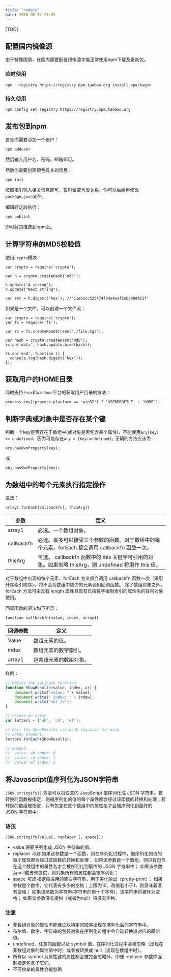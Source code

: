 ```yaml
---
title: "nodejs"
date: 2016-06-12 21:00
---
```

[TOC]

## 配置国内镜像源

由于特殊国情，在国内需要配置镜像源才能正常使用npm下载及更新包。

### 临时使用

```
npm --registry https://registry.npm.taobao.org install <package>
```

### 持久使用

```
npm config set registry https://registry.npm.taobao.org
```

## 发布包到npm

首先你需要添加一个账户：

```
npm adduser
```

然后输入用户名，密码，邮箱即可。

然后你需要创建跟包有关的信息：

```
npm init
```

按照指引输入相关信息即可，暂时留空也没关系，你可以后续再修改`package.json`文件。

编辑好之后执行：

```
npm publish
```

即可将包推送到npm上。

## 计算字符串的MD5校验值

使用`crypto`模块：

```nodejs
var crypto = require('crypto');

var h = crypto.createHash('md5');

h.update("A string");
h.update("Next string");

var ret = h.digest('hex'); //'11eb1cc525474f34a4eaf2ebc90d421f'
```

如果是一个文件，可以创建一个文件流：

```nodejs
var crypto = require('crypto');
var fs = require('fs');

var rs = fs.createReadStream('./file.tgz');

var hash = crypto.createHash('md5');
rs.on('data', hash.update.bind(hash));

rs.on('end', function () {
  console.log(hash.digest('hex'));
});
```

## 获取用户的HOME目录

同时支持`*nix`和`windows`平台的获取用户目录的方法：

```nodejs
process.env[(process.platform == 'win32') ? 'USERPROFILE' : 'HOME'];
```

## 判断字典或对象中是否存在某个键

判断一个key是否存在于数组中(或对象是否包含某个属性)，不能使用`ary[key] == undefined`，因为可能存在`ary = {key:undefined};`
正确的方法应该为：

```nodejs
ary.hasOwnProperty(key);
```

或

```nodejs
obj.hasOwnProperty(key);
```

## 为数组中的每个元素执行指定操作

语法：
```nodejs
array1.forEach(callbackfn[, thisArg])
```

|参数|定义|
|-|-|
|array1|必选。一个数组对象。|
|callbackfn|必选。最多可以接受三个参数的函数。对于数组中的每个元素，forEach 都会调用 callbackfn 函数一次。|
|thisArg|可选。 callbackfn 函数中的 this 关键字可引用的对象。如果省略 thisArg，则 undefined 将用作 this 值。|

对于数组中出现的每个元素，forEach 方法都会调用 callbackfn 函数一次（采用升序索引顺序）。将不会为数组中缺少的元素调用回调函数。
除了数组对象之外，forEach 方法可由具有 length 属性且具有已按数字编制索引的属性名的任何对象使用。

回调函数的语法如下所示：

```nodejs
function callbackfn(value, index, array1)
```
|回调参数|定义|
|-|-|
|Value|数组元素的值。|
|index|数组元素的数字索引。|
|array1|包含该元素的数组对象。|

样例：

```javascript
// Define the callback function.
function ShowResults(value, index, ar) {
    document.write("value: " + value);
    document.write(" index: " + index);
    document.write("<br />");
}

// Create an array.
var letters = ['ab', 'cd', 'ef'];

// Call the ShowResults callback function for each
// array element.
letters.forEach(ShowResults);

// Output:
//  value: ab index: 0
//  value: cd index: 1
//  value: ef index: 2
```

## 将Javascript值序列化为JSON字符串

`JSON.stringify()` 方法可以将任意的 JavaScript 值序列化成 JSON 字符串。若转换的函数被指定，则被序列化的值的每个属性都会经过该函数的转换和处理；若转换的数组被指定，只有包含在这个数组中的属性名才会被序列化到最终的 JSON 字符串中。

### 语法

```
JSON.stringify(value[, replacer [, space]])
```

- value  将要序列化成 JSON 字符串的值。
- replacer *可选*
如果该参数是一个函数，则在序列化过程中，被序列化的值的每个属性都会经过该函数的转换和处理；
如果该参数是一个数组，则只有包含在这个数组中的属性名才会被序列化到最终的 JSON 字符串中；
如果该参数为null或者未提供，则对象所有的属性都会被序列化；
- space *可选*
指定缩进用的空白字符串，用于美化输出（pretty-print）；
如果参数是个数字，它代表有多少的空格；上限为10。改值若小于1，则意味着没有空格；
如果该参数为字符串(字符串的前十个字母)，该字符串将被作为空格；
如果该参数没有提供（或者为null）将没有空格。

### 注意

- 非数组对象的属性不能保证以特定的顺序出现在序列化后的字符串中。
- 布尔值、数字、字符串的包装对象在序列化过程中会自动转换成对应的原始值。
- undefined、任意的函数以及 symbol 值，在序列化过程中会被忽略（出现在非数组对象的属性值中时）或者被转换成 null（出现在数组中时）。
- 所有以 symbol 为属性键的属性都会被完全忽略掉，即便 replacer 参数中强制指定包含了它们。
- 不可枚举的属性会被忽略
